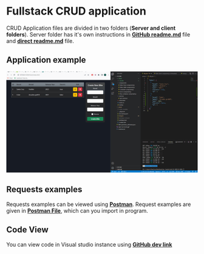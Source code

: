 # __Fullstack CRUD application__


CRUD Application files are divided in two folders (__Server and client folders__). Server folder has it's own instructions in [__GitHub readme.md__](https://github.com/PaulKisonas/JS-DOM/blob/master/server/readme.md) file and [__direct readme.md__](client/readme.md) file.


## __Application example__


![](fs-CRUD-App-P.Kisonas.gif)

## __Requests examples__

Requests examples can be viewed using [__Postman__](https://www.postman.com/downloads/). Request examples are given in [__Postman File__](./Bikes.postman_collection.json), which can you import in program.

## __Code View__

You can view code in Visual studio instance using [__GitHub dev link__](https://github.dev/PaulKisonas/JS-DOM)